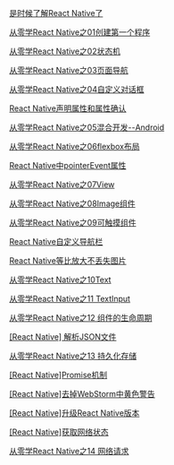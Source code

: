 [是时候了解React Native了](http://www.jianshu.com/p/ee78dca62677)

[从零学React Native之01创建第一个程序](http://www.jianshu.com/p/8453328b55d7)

[从零学React Native之02状态机](http://www.jianshu.com/p/4bba210d1201)

[从零学React Native之03页面导航](http://www.jianshu.com/p/c13ddbad8bae)

[从零学React Native之04自定义对话框](http://www.jianshu.com/p/ba0a1bc134e5)

[React Native声明属性和属性确认](http://www.jianshu.com/p/19c1838a6a89)

[从零学React Native之05混合开发--Android](http://www.jianshu.com/p/40b9671a0144)

[从零学React Native之06flexbox布局](http://www.jianshu.com/p/2acddb3731a7)

[React Native中pointerEvent属性](http://www.jianshu.com/p/70773038d850)

[从零学React Native之07View](http://www.jianshu.com/p/a308eb037792)

[从零学React Native之08Image组件](http://www.jianshu.com/p/3f662d4e9354)

[从零学React Native之09可触摸组件](http://www.jianshu.com/p/e9f578f0f52f)

[React Native自定义导航栏](http://www.jianshu.com/p/4b8462a54c7f)

[React Native等比放大不丢失图片](http://www.jianshu.com/p/596d0637b30b)

[从零学React Native之10Text](http://www.jianshu.com/p/0c691a5a8a53)

[从零学React Native之11 TextInput](http://www.jianshu.com/p/a715e7894e64)

[从零学React Native之12 组件的生命周期](http://www.jianshu.com/p/7e1a255a08c2)

[[React Native] 解析JSON文件](http://www.jianshu.com/p/8eac7e856989)

[从零学React Native之13 持久化存储](http://www.jianshu.com/p/55263b414090)

[[React Native]Promise机制](http://www.jianshu.com/p/ec400befa594)

[[React Native]去掉WebStorm中黄色警告](http://www.jianshu.com/p/9a006fbb5a2a)

[[React Native]升级React Native版本](http://www.jianshu.com/p/a3472c277dc9)

[[React Native]获取网络状态](http://www.jianshu.com/p/4bf6a976659d)

[从零学React Native之14 网络请求](http://www.jianshu.com/p/4ca2df7350e6)